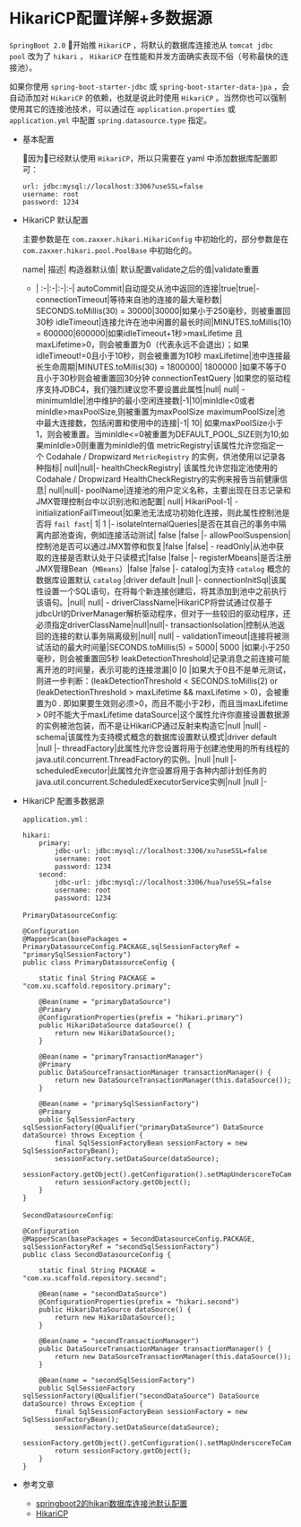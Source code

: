 # HikariCP配置详解+多数据源

`SpringBoot 2.0` 开始推 `HikariCP` ，将默认的数据库连接池从 `tomcat jdbc pool` 改为了 `hikari` ， `HikariCP` 在性能和并发方面确实表现不俗（号称最快的连接池）。

如果你使用 `spring-boot-starter-jdbc` 或 `spring-boot-starter-data-jpa` ，会自动添加对 `HikariCP` 的依赖，也就是说此时使用 `HikariCP` 。当然你也可以强制使用其它的连接池技术，可以通过在 `application.properties` 或 `application.yml` 中配置 `spring.datasource.type` 指定。

- 基本配置

    因为已经默认使用 `HikariCP`，所以只需要在 yaml 中添加数据库配置即可：

    ```
    url: jdbc:mysql://localhost:3306?useSSL=false
    username: root
    password: 1234
    ```

- HikariCP 默认配置

    主要参数是在 `com.zaxxer.hikari.HikariConfig` 中初始化的，部分参数是在 `com.zaxxer.hikari.pool.PoolBase` 中初始化的。

    name|	描述|	构造器默认值| 默认配置validate之后的值|validate重置
    - | :-|:-|:-|:-|
    autoCommit|自动提交从池中返回的连接|true|true|-
    connectionTimeout|等待来自池的连接的最大毫秒数|	SECONDS.toMillis(30) = 30000|30000|如果小于250毫秒，则被重置回30秒
    idleTimeout|连接允许在池中闲置的最长时间|MINUTES.toMillis(10) = 600000|600000|如果idleTimeout+1秒>maxLifetime 且 maxLifetime>0，则会被重置为0（代表永远不会退出）；如果idleTimeout!=0且小于10秒，则会被重置为10秒
    maxLifetime|池中连接最长生命周期|MINUTES.toMillis(30) = 1800000|	1800000	|如果不等于0且小于30秒则会被重置回30分钟
    connectionTestQuery	|如果您的驱动程序支持JDBC4，我们强烈建议您不要设置此属性|null|	null|	-
    minimumIdle|池中维护的最小空闲连接数|-1|10|minIdle<0或者minIdle>maxPoolSize,则被重置为maxPoolSize
    maximumPoolSize|池中最大连接数，包括闲置和使用中的连接|-1|	10|	如果maxPoolSize小于1，则会被重置。当minIdle<=0被重置为DEFAULT_POOL_SIZE则为10;如果minIdle>0则重置为minIdle的值
    metricRegistry|该属性允许您指定一个 Codahale / Dropwizard `MetricRegistry` 的实例，供池使用以记录各种指标|	null|null|-
    healthCheckRegistry| 该属性允许您指定池使用的Codahale / Dropwizard HealthCheckRegistry的实例来报告当前健康信息|	null|null|-
    poolName|连接池的用户定义名称，主要出现在日志记录和JMX管理控制台中以识别池和池配置|	null|	HikariPool-1|	-
    initializationFailTimeout|如果池无法成功初始化连接，则此属性控制池是否将 `fail fast`|	1|	1	|-
    isolateInternalQueries|是否在其自己的事务中隔离内部池查询，例如连接活动测试| false	|false	|-
    allowPoolSuspension|控制池是否可以通过JMX暂停和恢复|false	|false|	-
    readOnly|从池中获取的连接是否默认处于只读模式|false	|false	|-
    registerMbeans|是否注册JMX管理Bean（`MBeans`）|false	|false	|-
    catalog|为支持 `catalog` 概念的数据库设置默认 `catalog` |driver default	|null	|-
    connectionInitSql|该属性设置一个SQL语句，在将每个新连接创建后，将其添加到池中之前执行该语句。|null|	null|	-
    driverClassName|HikariCP将尝试通过仅基于jdbcUrl的DriverManager解析驱动程序，但对于一些较旧的驱动程序，还必须指定driverClassName|null|null|-
    transactionIsolation|控制从池返回的连接的默认事务隔离级别|null|	null|	-
    validationTimeout|连接将被测试活动的最大时间量|SECONDS.toMillis(5) = 5000|	5000	|如果小于250毫秒，则会被重置回5秒
    leakDetectionThreshold|记录消息之前连接可能离开池的时间量，表示可能的连接泄漏|0	|0	|如果大于0且不是单元测试，则进一步判断：(leakDetectionThreshold < SECONDS.toMillis(2) or (leakDetectionThreshold > maxLifetime && maxLifetime > 0)，会被重置为0 . 即如果要生效则必须>0，而且不能小于2秒，而且当maxLifetime > 0时不能大于maxLifetime
    dataSource|这个属性允许你直接设置数据源的实例被池包装，而不是让HikariCP通过反射来构造它|null	|null|	-
    schema|该属性为支持模式概念的数据库设置默认模式|driver default	|null	|-
    threadFactory|此属性允许您设置将用于创建池使用的所有线程的java.util.concurrent.ThreadFactory的实例。|null	|null	|-
    scheduledExecutor|此属性允许您设置将用于各种内部计划任务的java.util.concurrent.ScheduledExecutorService实例|null	|null	|-


- HikariCP 配置多数据源

    `application.yml` :

    ```
    hikari:
        primary:
            jdbc-url: jdbc:mysql://localhost:3306/xu?useSSL=false
            username: root
            password: 1234
        second:
            jdbc-url: jdbc:mysql://localhost:3306/hua?useSSL=false
            username: root
            password: 1234
    ```

    `PrimaryDatasourceConfig`:

    ```
    @Configuration
    @MapperScan(basePackages = PrimaryDatasourceConfig.PACKAGE,sqlSessionFactoryRef = "primarySqlSessionFactory")
    public class PrimaryDatasourceConfig {

        static final String PACKAGE = "com.xu.scaffold.repository.primary";

        @Bean(name = "primaryDataSource")
        @Primary
        @ConfigurationProperties(prefix = "hikari.primary")
        public HikariDataSource dataSource() {
            return new HikariDataSource();
        }

        @Bean(name = "primaryTransactionManager")
        @Primary
        public DataSourceTransactionManager transactionManager() {
            return new DataSourceTransactionManager(this.dataSource());
        }

        @Bean(name = "primarySqlSessionFactory")
        @Primary
        public SqlSessionFactory sqlSessionFactory(@Qualifier("primaryDataSource") DataSource dataSource) throws Exception {
            final SqlSessionFactoryBean sessionFactory = new SqlSessionFactoryBean();
            sessionFactory.setDataSource(dataSource);
            sessionFactory.getObject().getConfiguration().setMapUnderscoreToCamelCase(true);
            return sessionFactory.getObject();
        }
    }
    ```

    `SecondDatasourceConfig`:

    ```
    @Configuration
    @MapperScan(basePackages = SecondDatasourceConfig.PACKAGE, sqlSessionFactoryRef = "secondSqlSessionFactory")
    public class SecondDatasourceConfig {

        static final String PACKAGE = "com.xu.scaffold.repository.second";

        @Bean(name = "secondDataSource")
        @ConfigurationProperties(prefix = "hikari.second")
        public HikariDataSource dataSource() {
            return new HikariDataSource();
        }

        @Bean(name = "secondTransactionManager")
        public DataSourceTransactionManager transactionManager() {
            return new DataSourceTransactionManager(this.dataSource());
        }

        @Bean(name = "secondSqlSessionFactory")
        public SqlSessionFactory sqlSessionFactory(@Qualifier("secondDataSource") DataSource dataSource) throws Exception {
            final SqlSessionFactoryBean sessionFactory = new SqlSessionFactoryBean();
            sessionFactory.setDataSource(dataSource);
            sessionFactory.getObject().getConfiguration().setMapUnderscoreToCamelCase(true);
            return sessionFactory.getObject();
        }
    }
    ```

- 参考文章

    - [springboot2的hikari数据库连接池默认配置](https://segmentfault.com/a/1190000013044875)
    - [HikariCP](https://github.com/brettwooldridge/HikariCP)

    